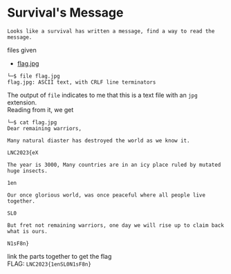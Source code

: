 # Survival's Message

```
Looks like a survival has written a message, find a way to read the message.
```

files given
- [flag.jpg](./flag.jpg)

```
└─$ file flag.jpg
flag.jpg: ASCII text, with CRLF line terminators
```
The output of `file` indicates to me that this is a text file with an `jpg` extension. \
Reading from it, we get
```
└─$ cat flag.jpg
Dear remaining warriors,

Many natural diaster has destroyed the world as we know it.

LNC2023{eX

The year is 3000, Many countries are in an icy place ruled by mutated huge insects.

1en

Our once glorious world, was once peaceful where all people live together.

SL0

But fret not remaining warriors, one day we will rise up to claim back what is ours.

N1sF8n}
```
link the parts together to get the flag \
FLAG: `LNC2023{1enSL0N1sF8n}`
